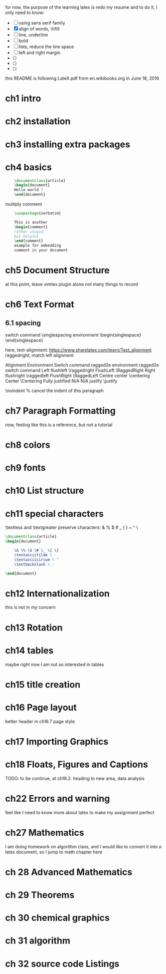 for now, the purpose of the learning latex is redo my resume
and to do it, I only need to know:
- [ ] using sans serif family
- [x] align of words, \hfill
- [ ] line, underline
- [ ] bold
- [ ] lists, reduce the line space
- [ ] left and right margin
- [ ]
- [ ]
- [ ]
this README is following LateX.pdf from en.wikibooks.org in June 18, 2016
# ch1 intro
# ch2 installation
# ch3 installing extra packages
# ch4 basics
```tex
    \documentclass{article}
    \begin{document}
    Hello world !
    \end{document}
```

multiply comment
```tex
    \usepackage{verbatim}

    This is another
    \begin{comment}
    rather stupid,
    but helpful
    \end{comment}
    example for embedding
    comment in your document
```

# ch5 Document Structure
at this point, leave vimtex plugin alone
not many things to record

# ch6 Text Format
## 6.1 spacing
switch command \singlespacing
environment \begin{singlespace} \end{singlespace}

here, text-alignment: https://www.sharelatex.com/learn/Text_alignment
raggedright, match left alignment

Alignment    Environment    Switch command      ragged2e environment    ragged2e switch command
Left         flushleft      \raggedright        FlushLeft               \RaggedRight
Right        flushright     \raggedleft         FlushRight              \RaggedLeft
Centre       center         \centering          Center                  \Centering
Fully justified  N/A        N/A                 justify                 \justify

\noindent % cancel the indent of this paragraph

# ch7 Paragraph Formatting
now, feeling like this is a reference, but not a tutorial

# ch8 colors
# ch9 fonts
# ch10 List structure

# ch11 special characters
\textless and \textgreater
preserve characters: & % $ # _ { } ~ ^ \
```latex
\documentclass{article}
\begin{document}

    \& \% \$ \# \_ \{ \}
    \textasciitilde % ~
    \textasciicircum % ^
    \textbackslash % \

\end{document}
```

# ch12 Internationalization
this is not in my concern

# ch13 Rotation

# ch14 tables
maybe right now I am not so interested in tables

# ch15 title creation

# ch16 Page layout
better header in ch16.7 page style

# ch17 Importing Graphics

# ch18 Floats, Figures and Captions
TODO: to be continue, at ch18.2. heading to new area, data analysis

# ch22 Errors and warning
feel like I need to know more about latex to make my assignment perfect

# ch27 Mathematics
I am doing homework on algorithm class, and I would like to convert it into a latex document, so I jump to math chapter here

# ch 28 Advanced Mathematics
# ch 29 Theorems
# ch 30 chemical graphics
# ch 31 algorithm
# ch 32 source code Listings
